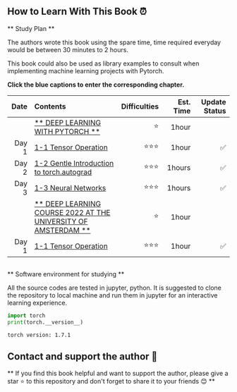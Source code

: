 
## How to Learn With This Book ⏰

** Study Plan **

The authors wrote this book using the spare time, time required everyday would be between 30 minutes to 2 hours.

This book could also be used as library examples to consult when implementing machine learning projects with Pytorch.

**Click the blue captions to enter the corresponding chapter.**


|Date |Contents                                                       | Difficulties   | Est. Time | Update Status|
|----:|:--------------------------------------------------------------|-----------:|----------:|-----:|
|&nbsp;|[** DEEP LEARNING WITH PYTORCH **](pytorch_beginner)    |⭐️   |   1hour   |    |
|Day 1 |  [1-1 Tensor Operation](pytorch_beginner/tensor_operation.py)    | ⭐️⭐️⭐️ |   1hour    |✅    |
|Day 2 |[1-2 Gentle Introduction to torch.autograd](pytorch_beginner/autograd.py)    | ⭐️⭐️⭐️️  |   1hours    |✅    |
|Day 3 |  [1-3 Neural Networks](pytorch_beginner/neural_networks.py)   | ⭐️️⭐️⭐️  |   1hours    |✅    |
|&nbsp;|[** DEEP LEARNING COURSE 2022 AT THE UNIVERSITY OF AMSTERDAM **](uvadl_course)    |️⭐️️   |   1hour   |    |
|Day 1 |  [1-1 Tensor Operation](uvadl_course/tensor_operation.py)    | ⭐️⭐️⭐️ |   1hour    |✅    |


```python

```

** Software environment for studying **


All the source codes are tested in jupyter, python. It is suggested to clone the repository to local machine and run them in jupyter for an interactive learning experience.


```python
import torch
print(torch.__version__)

```

```
torch version: 1.7.1
```

## Contact and support the author 🎈


** If you find this book helpful and want to support the author, please give a star ⭐️ to this repository and don't forget to share it to your friends 😊 **



